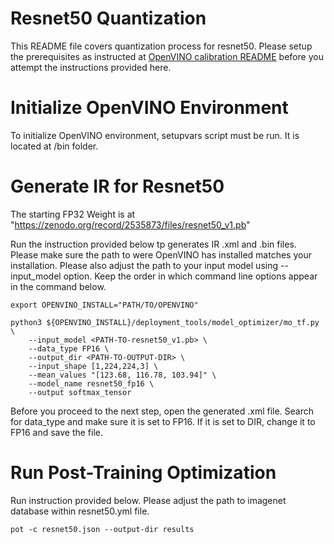 #  Resnet50 Quantization

This README file covers quantization process for resnet50. Please setup the 
prerequisites as instructed at [OpenVINO calibration README](../README.md) before
you attempt the instructions provided here.

# Initialize OpenVINO Environment

To initialize OpenVINO environment, setupvars script must be run. It is located 
at <PATH-TO-OPENVINO>/bin folder.

# Generate IR for Resnet50

The starting FP32 Weight is at "https://zenodo.org/record/2535873/files/resnet50_v1.pb"

Run the instruction provided below tp generates IR .xml and .bin files. Please 
make sure the path to were OpenVINO has installed matches your installation.
Please also adjust the path to your input model using --input_model option.
Keep the order in which command line options appear in the command below.

```
export OPENVINO_INSTALL="PATH/TO/OPENVINO"

python3 ${OPENVINO_INSTALL}/deployment_tools/model_optimizer/mo_tf.py \
  	--input_model <PATH-TO-resnet50_v1.pb> \
	--data_type FP16 \
	--output_dir <PATH-TO-OUTPUT-DIR> \
	--input_shape [1,224,224,3] \
	--mean_values "[123.68, 116.78, 103.94]" \
	--model_name resnet50_fp16 \
	--output softmax_tensor
```
Before you proceed to the next step, open the generated .xml file. Search for data_type and
make sure it is set to FP16. If it is set to DIR, change it to FP16 and save the file.

# Run Post-Training Optimization

Run instruction provided below. Please adjust the path to imagenet database within
resnet50.yml file.

```
pot -c resnet50.json --output-dir results
```


